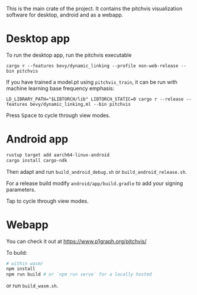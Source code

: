 This is the main crate of the project. It contains the pitchvis visualization software for desktop, android and as a webapp.

# Desktop app

To run the desktop app, run the pitchvis executable

`cargo r --features bevy/dynamic_linking --profile non-web-release --bin pitchvis`

If you have trained a model.pt using `pitchvis_train`, it can be run with machine learning base frequency emphasis:

`LD_LIBRARY_PATH="$LIBTORCH/lib" LIBTORCH_STATIC=0 cargo r --release --features bevy/dynamic_linking,ml --bin pitchvis`

Press <kbd>Space</kbd> to cycle through view modes.

# Android app

```bash
rustup target add aarch64-linux-android
cargo install cargo-ndk
```

Then adapt and run `build_android_debug.sh` or `build_android_release.sh`.

For a release build modify `android/app/build.gradle` to add your signing parameters.

Tap to cycle through view modes.

# Webapp

You can check it out at https://www.p1graph.org/pitchvis/ 

To build:

```bash
# within wasm/
npm install
npm run build # or `npm run serve` for a locally hosted
```

or run `build_wasm.sh`.
